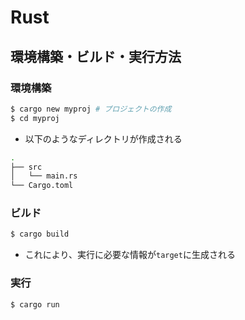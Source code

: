 # Rust

## 環境構築・ビルド・実行方法

### 環境構築

```bash
$ cargo new myproj # プロジェクトの作成
$ cd myproj
```

- 以下のようなディレクトリが作成される

```bash
.
├── src
│   └── main.rs
└── Cargo.toml
```

### ビルド

```bash
$ cargo build
```

- これにより、実行に必要な情報が`target`に生成される

### 実行
```bash
$ cargo run
```

